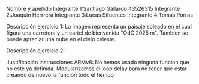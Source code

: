 Nombre y apellido 
Integrante 1:Santiago Gallardo 43526315 
Integrante 2:Joaquin Herrrera
Integrante 3:Lucas Sifuentes
Integrante 4:Tomas Porras


Descripción ejercicio 1: La imagen representa un paisaje soleado en el cual figura una carretera y un cartel de bienvenida "OdC 2025 m". Tambien se puede apreciar una nube en el cielo celeste.


Descripción ejercicio 2:


Justificación instrucciones ARMv8: No hemos usado ninguna funcion que no este ya definida. Modularizamos el loop delay para no tener que estar creando de nuevo la funcion todo el tiempo

